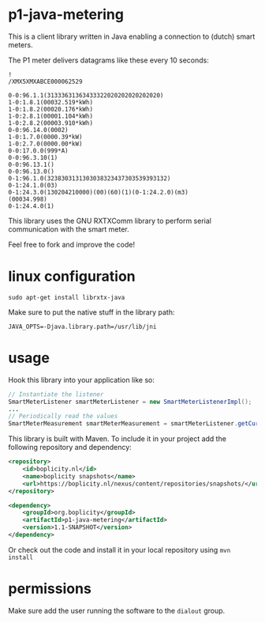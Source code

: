 p1-java-metering
================

This is a client library written in Java enabling a connection to (dutch) smart meters.

The P1 meter delivers datagrams like these every 10 seconds:

```
!
/XMX5XMXABCE000062529

0-0:96.1.1(31333631363433322020202020202020)
1-0:1.8.1(00032.519*kWh)
1-0:1.8.2(00020.176*kWh)
1-0:2.8.1(00001.104*kWh)
1-0:2.8.2(00003.910*kWh)
0-0:96.14.0(0002)
1-0:1.7.0(0000.39*kW)
1-0:2.7.0(0000.00*kW)
0-0:17.0.0(999*A)
0-0:96.3.10(1)
0-0:96.13.1()
0-0:96.13.0()
0-1:96.1.0(3238303131303038323437303539393132)
0-1:24.1.0(03)
0-1:24.3.0(130204210000)(00)(60)(1)(0-1:24.2.0)(m3)
(00034.998)
0-1:24.4.0(1)
```

This library uses the GNU RXTXComm library to perform serial communication with the smart meter.

Feel free to fork and improve the code!

linux configuration
===================

`sudo apt-get install librxtx-java`

Make sure to put the native stuff in the library path:

`JAVA_OPTS=-Djava.library.path=/usr/lib/jni`


usage
=====

Hook this library into your application like so:

```java
// Instantiate the listener
SmartMeterListener smartMeterListener = new SmartMeterListenerImpl();
...
// Periodically read the values
SmartMeterMeasurement smartMeterMeasurement = smartMeterListener.getCurrentMeasurement();
```

This library is built with Maven. To include it in your project add the following repository and dependency:

```xml
<repository>
    <id>boplicity.nl</id>
    <name>boplicity snapshots</name>
    <url>https://boplicity.nl/nexus/content/repositories/snapshots/</url>
</repository>

<dependency>
    <groupId>org.boplicity</groupId>
    <artifactId>p1-java-metering</artifactId>
    <version>1.1-SNAPSHOT</version>
</dependency>
```

Or check out the code and install it in your local repository using ```mvn install```

permissions
===========
Make sure add the user running the software to the `dialout` group.
